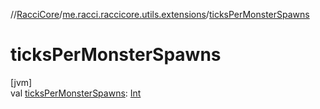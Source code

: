 //[RacciCore](../../index.md)/[me.racci.raccicore.utils.extensions](index.md)/[ticksPerMonsterSpawns](ticks-per-monster-spawns.md)

# ticksPerMonsterSpawns

[jvm]\
val [ticksPerMonsterSpawns](ticks-per-monster-spawns.md): [Int](https://kotlinlang.org/api/latest/jvm/stdlib/kotlin/-int/index.html)
